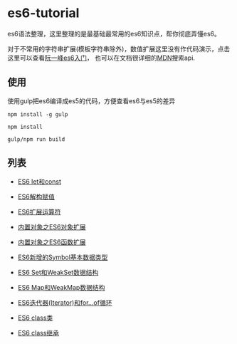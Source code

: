 # es6-tutorial

es6语法整理，这里整理的是最基础最常用的es6知识点，帮你彻底弄懂es6。  

对于不常用的字符串扩展(模板字符串除外)，数值扩展这里没有作代码演示，点击这里可以查看[阮一峰es6入门](http://es6.ruanyifeng.com/)，
也可以在文档很详细的[MDN](https://developer.mozilla.org/zh-CN/)搜索api.

## 使用

使用gulp把es6编译成es5的代码，方便查看es6与es5的差异

```
npm install -g gulp  

npm install  

gulp/npm run build 

```

## 列表

* [ES6 let和const](./src/Let_Const.js)  

* [ES6解构赋值](./src/Destructuring.js)  

* [ES6扩展运算符](./src/Spread-operator.js)  

* [内置对象之ES6对象扩展](./src/Object-extention.js)  

* [内置对象之ES6函数扩展](./src/Function-extention.js)  

* [ES6新增的Symbol基本数据类型](./src/Symbol.js)  

* [ES6 Set和WeakSet数据结构](./src/Set.js)  

* [ES6 Map和WeakMap数据结构](./src/Map.js)

* [ES6迭代器(Iterator)和for...of循环](./src/Iterator.js)  

* [ES6 class类](./src/Class.js)  

* [ES6 class继承](./src/Extend.js)  